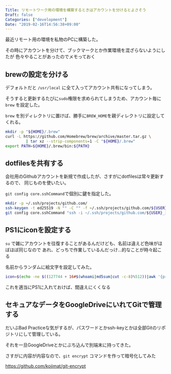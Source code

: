 ```yaml
---
Title: リモートワーク用の環境を構築するときはアカウントを分けるとよさそう
Draft: false
Categories: ["development"]
Date: "2019-02-16T14:56:38+09:00"
---
```


最近リモート用の環境を私物のPCに構築した。

その時にアカウントを分けて、ブックマークとか作業環境を混ざらないようにしたが
色々やることがあったのでメモっておく

<!--more-->

## brewの設定を分ける

デフォルトだと `/usr/local` に全て入ってアカウント共有になってしまう。

そうすると更新するたびに`sudo`権限を求められてしまうため、アカウント毎に `brew` を設定した。

`brew` を別ディレクトリに置けば、勝手に`BREW_HOME`を親ディレクトリに設定してくれる。

```bash
mkdir -p "${HOME}/.brew"
curl -L https://github.com/Homebrew/brew/archive/master.tar.gz \
         | tar xz --strip-components=1 -C "${HOME}/.brew"
export PATH=${HOME}/.brew/bin:${PATH}
```

## dotfilesを共有する

会社用のGithubアカウントを新規で作成したが、さすがにdotfilesは常々更新するので、
同じものを使いたい。

`git config core.sshCommand`で個別に鍵を指定した。

```bash
mkdir -p ~/.ssh/projects/github.com/
ssh-keygen -t ed25519 -N "" -C "" -f ~/.ssh/projects/github.com/${USER}_id_ed25519
git config core.sshCommand "ssh -i ~/.ssh/projects/github.com/${USER}_id_ed25519"
```

## PS1にiconを設定する

`su` で雑にアカウントを往復することがあるんだけども、名前は違えど色味がほぼほぼ同じなので
あれ、どっちで作業しているんだっけ…的なことが時々起こる

名前からランダムに絵文字を設定してみた。

```bash
icon=$(echo -ne $((127744 + 16#$(whoami|md5sum|cut -c-8)%512))|awk '{printf("%3c",$1)}')
```

これを適当にPS1に入れておけば、間違えにくくなる

## セキュアなデータをGoogleDriveにいれてGitで管理する

だいぶBad Practiceな気がするが、パスワードとかssh-keyとかは全部Gitのリポジトリにして管理している。

それを一旦GoogleDriveとかにぶち込んで別端末に持ってきた。

さすがに内容が内容なので、`git encrypt` コマンドを作って暗号化してみた

https://github.com/kojimat/git-encrypt

